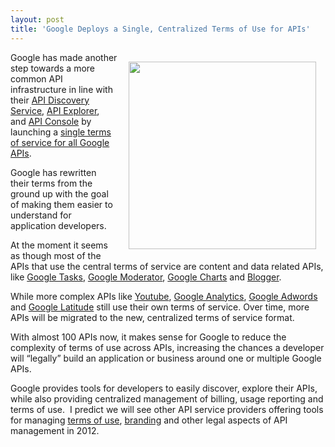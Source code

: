 ```yaml
---
layout: post
title: 'Google Deploys a Single, Centralized Terms of Use for APIs'
---
```

<p><img style="padding: 15px;" src="http://kinlane-productions.s3.amazonaws.com/api-evangelist/google/google-logo-legal-600.jpg" alt="" width="300" align="right" /></p>
<p>Google has made another step towards a more common API infrastructure in line with their <a title="API Discovery Service" href="http://blog.apievangelist.com/2011/05/21/google-apis-discovery-service/">API Discovery Service</a>, <a title="Google API Explorer" href="http://blog.apievangelist.com/2011/03/08/google-api-explorer/">API Explorer</a>, and <a title="Google API Console" href="http://blog.apievangelist.com/2011/05/21/google-apis-console/">API Console</a> by launching a <a href="http://code.google.com/apis/terms/index.html">single terms of service for all Google APIs</a>.</p>
<p>Google has rewritten their terms from the ground up with the goal of making them easier to understand for application developers.</p>
<p>At the moment it seems as though most of the APIs that use the central terms of service are content and data related APIs, like <a title="Google Tasks" href="http://code.google.com/apis/tasks/terms.html">Google Tasks</a>, <a title="Google Moderator" href="http://code.google.com/apis/moderator/terms.html">Google Moderator</a>,&nbsp;<a title="Google Charts" href="http://code.google.com/apis/chart/terms.html">Google Charts</a> and <a title="Blogger" href="http://code.google.com/apis/blogger/terms.html">Blogger</a>.</p>
<p>While more complex APIs like <a title="Youtube Terms of Service" href="http://code.google.com/apis/youtube/terms.html">Youtube</a>, <a title="Google Analytics" href="http://www.google.com/analytics/tos.html">Google Analytics</a>, <a title="Google Adwords Terms of Service" href="http://code.google.com/apis/adwords/docs/terms.html">Google Adwords</a> and <a title="Google Latitude" href="http://code.google.com/apis/latitude/terms.html">Google Latitude</a> still use their own terms of service.  Over time, more APIs will be migrated to the new, centralized terms of service format.&nbsp;</p>
<p>With almost 100 APIs now, it makes sense for Google to reduce the complexity of terms of use across APIs, increasing the chances a developer will &ldquo;legally&rdquo; build an application or business around one or multiple Google APIs.&nbsp;</p>
<p>Google provides tools for developers to easily discover, explore their APIs, while also providing centralized management of billing, usage reporting and terms of use. &nbsp;I predict we will see other API service providers offering tools for managing <a title="terms of use" href="http://blog.apievangelist.com/buildingblocks/terms_of_use__conditions.php">terms of use</a>, <a title="branding" href="http://blog.apievangelist.com/buildingblocks/branding.php">branding</a> and other legal aspects of API management in 2012.</p>